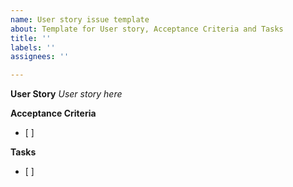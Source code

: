 ```yaml
---
name: User story issue template
about: Template for User story, Acceptance Criteria and Tasks
title: ''
labels: ''
assignees: ''

---
```


**User Story**
_User story here_

**Acceptance Criteria**
 - [ ]

**Tasks**
 - [ ]
